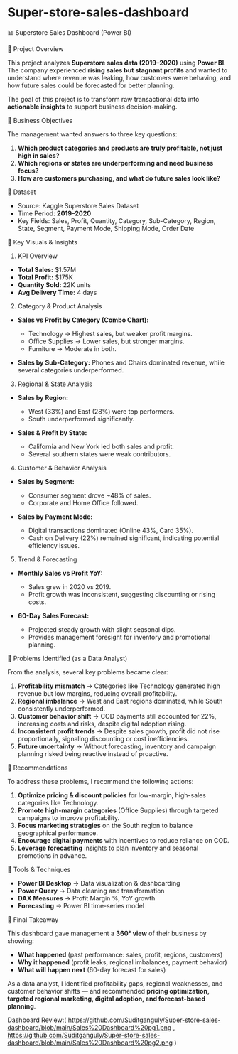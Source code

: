 # Super-store-sales-dashboard

📊 Superstore Sales Dashboard (Power BI)

🔹 Project Overview

This project analyzes **Superstore sales data (2019–2020)** using **Power BI**.
The company experienced **rising sales but stagnant profits** and wanted to understand where revenue was leaking, how customers were behaving, and how future sales could be forecasted for better planning.

The goal of this project is to transform raw transactional data into **actionable insights** to support business decision-making.

🔹 Business Objectives

The management wanted answers to three key questions:

1. **Which product categories and products are truly profitable, not just high in sales?**
2. **Which regions or states are underperforming and need business focus?**
3. **How are customers purchasing, and what do future sales look like?**

🔹 Dataset

* Source: Kaggle Superstore Sales Dataset
* Time Period: **2019–2020**
* Key Fields: Sales, Profit, Quantity, Category, Sub-Category, Region, State, Segment, Payment Mode, Shipping Mode, Order Date

🔹 Key Visuals & Insights

 1. KPI Overview

* **Total Sales:** \$1.57M
* **Total Profit:** \$175K
* **Quantity Sold:** 22K units
* **Avg Delivery Time:** 4 days

2. Category & Product Analysis

* **Sales vs Profit by Category (Combo Chart):**

  * Technology → Highest sales, but weaker profit margins.
  * Office Supplies → Lower sales, but stronger margins.
  * Furniture → Moderate in both.
* **Sales by Sub-Category:** Phones and Chairs dominated revenue, while several categories underperformed.

3. Regional & State Analysis

* **Sales by Region:**

  * West (33%) and East (28%) were top performers.
  * South underperformed significantly.
* **Sales & Profit by State:**

  * California and New York led both sales and profit.
  * Several southern states were weak contributors.

 4. Customer & Behavior Analysis

* **Sales by Segment:**

  * Consumer segment drove \~48% of sales.
  * Corporate and Home Office followed.
* **Sales by Payment Mode:**

  * Digital transactions dominated (Online 43%, Card 35%).
  * Cash on Delivery (22%) remained significant, indicating potential efficiency issues.


 5. Trend & Forecasting

* **Monthly Sales vs Profit YoY:**

  * Sales grew in 2020 vs 2019.
  * Profit growth was inconsistent, suggesting discounting or rising costs.
* **60-Day Sales Forecast:**

  * Projected steady growth with slight seasonal dips.
  * Provides management foresight for inventory and promotional planning.

🔹 Problems Identified (as a Data Analyst)

From the analysis, several key problems became clear:

1. **Profitability mismatch** → Categories like Technology generated high revenue but low margins, reducing overall profitability.
2. **Regional imbalance** → West and East regions dominated, while South consistently underperformed.
3. **Customer behavior shift** → COD payments still accounted for 22%, increasing costs and risks, despite digital adoption rising.
4. **Inconsistent profit trends** → Despite sales growth, profit did not rise proportionally, signaling discounting or cost inefficiencies.
5. **Future uncertainty** → Without forecasting, inventory and campaign planning risked being reactive instead of proactive.

🔹 Recommendations

To address these problems, I recommend the following actions:

1. **Optimize pricing & discount policies** for low-margin, high-sales categories like Technology.
2. **Promote high-margin categories** (Office Supplies) through targeted campaigns to improve profitability.
3. **Focus marketing strategies** on the South region to balance geographical performance.
4. **Encourage digital payments** with incentives to reduce reliance on COD.
5. **Leverage forecasting** insights to plan inventory and seasonal promotions in advance.

🔹 Tools & Techniques

* **Power BI Desktop** → Data visualization & dashboarding
* **Power Query** → Data cleaning and transformation
* **DAX Measures** → Profit Margin %, YoY growth
* **Forecasting** → Power BI time-series model

 🔹 Final Takeaway

This dashboard gave management a **360° view** of their business by showing:

* **What happened** (past performance: sales, profit, regions, customers)
* **Why it happened** (profit leaks, regional imbalances, payment behavior)
* **What will happen next** (60-day forecast for sales)

As a data analyst, I identified profitability gaps, regional weaknesses, and customer behavior shifts — and recommended **pricing optimization, targeted regional marketing, digital adoption, and forecast-based planning**.

Dashboard Review:( https://github.com/Suditganguly/Super-store-sales-dashboard/blob/main/Sales%20Dashboard%20pg1.png , https://github.com/Suditganguly/Super-store-sales-dashboard/blob/main/Sales%20Dashboard%20pg2.png )
